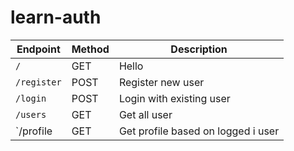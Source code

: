 # learn-auth

| Endpoint    | Method | Description                        |
| ----------- | ------ | ---------------------------------- |
| `/`         | GET    | Hello                              |
| `/register` | POST   | Register new user                  |
| `/login`    | POST   | Login with existing user           |
| `/users`    | GET    | Get all user                       |
| `/profile   | GET    | Get profile based on logged i user |
